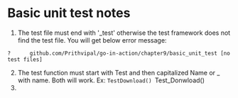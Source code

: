 # Basic unit test notes
1. The test file must end with '_test' otherwise the test framework does not find the test file. You will get below error message:

`?   	github.com/Prithvipal/go-in-action/chapter9/basic_unit_test	[no test files]`

2. The test function must start with Test and then capitalized Name or _ with name. Both will work. Ex:
    `TestDownload()
    `Test_Donwload()
3. 
    

